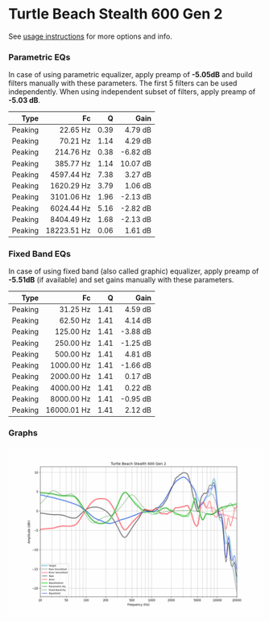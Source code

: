 # Turtle Beach Stealth 600 Gen 2
See [usage instructions](https://github.com/jaakkopasanen/AutoEq#usage) for more options and info.

### Parametric EQs
In case of using parametric equalizer, apply preamp of **-5.05dB** and build filters manually
with these parameters. The first 5 filters can be used independently.
When using independent subset of filters, apply preamp of **-5.03 dB**.

| Type    | Fc          |    Q | Gain     |
|--------:|------------:|-----:|---------:|
| Peaking | 22.65 Hz    | 0.39 | 4.79 dB  |
| Peaking | 70.21 Hz    | 1.14 | 4.29 dB  |
| Peaking | 214.76 Hz   | 0.38 | -6.82 dB |
| Peaking | 385.77 Hz   | 1.14 | 10.07 dB |
| Peaking | 4597.44 Hz  | 7.38 | 3.27 dB  |
| Peaking | 1620.29 Hz  | 3.79 | 1.06 dB  |
| Peaking | 3101.06 Hz  | 1.96 | -2.13 dB |
| Peaking | 6024.44 Hz  | 5.16 | -2.82 dB |
| Peaking | 8404.49 Hz  | 1.68 | -2.13 dB |
| Peaking | 18223.51 Hz | 0.06 | 1.61 dB  |

### Fixed Band EQs
In case of using fixed band (also called graphic) equalizer, apply preamp of **-5.51dB**
(if available) and set gains manually with these parameters.

| Type    | Fc          |    Q | Gain     |
|--------:|------------:|-----:|---------:|
| Peaking | 31.25 Hz    | 1.41 | 4.59 dB  |
| Peaking | 62.50 Hz    | 1.41 | 4.14 dB  |
| Peaking | 125.00 Hz   | 1.41 | -3.88 dB |
| Peaking | 250.00 Hz   | 1.41 | -1.25 dB |
| Peaking | 500.00 Hz   | 1.41 | 4.81 dB  |
| Peaking | 1000.00 Hz  | 1.41 | -1.66 dB |
| Peaking | 2000.00 Hz  | 1.41 | 0.17 dB  |
| Peaking | 4000.00 Hz  | 1.41 | 0.22 dB  |
| Peaking | 8000.00 Hz  | 1.41 | -0.95 dB |
| Peaking | 16000.01 Hz | 1.41 | 2.12 dB  |

### Graphs
![](./Turtle%20Beach%20Stealth%20600%20Gen%202.png)